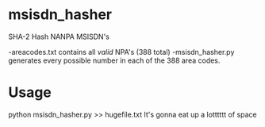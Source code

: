 # msisdn_hasher
SHA-2 Hash NANPA MSISDN's

-areacodes.txt contains all *valid* NPA's (388 total)
-msisdn_hasher.py generates every possible number in each of the 388 area codes.  

# Usage
python msisdn_hasher.py >> hugefile.txt
It's gonna eat up a lotttttt of space
